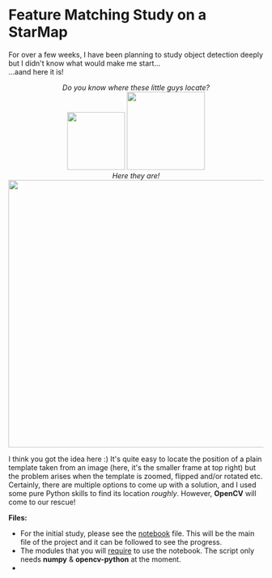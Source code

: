 # Feature Matching Study on a StarMap
For over a few weeks, I have been planning to study object detection deeply but I didn't know what would make me start...<br>...aand here it is!
<p align="center">
  <i>Do you know where these little guys locate?</i><br>
  <img width="114" height="114" src="https://github.com/gulmert89/projects/blob/main/opencv/starmap_feature_matching/Small_area.png">
  <img width="154" height="154" src="https://github.com/gulmert89/projects/blob/main/opencv/starmap_feature_matching/Small_area_rotated.png"><br>
  <i>Here they are!</i><br>
  <img width="800" height="528" src="https://github.com/gulmert89/projects/blob/main/opencv/starmap_feature_matching/StarMapMarked.png"><br> 
</p>

I think you got the idea here :) It's quite easy to locate the position of a plain template taken from an image (here, it's the smaller frame at top right) but the problem arises when the template is zoomed, flipped and/or rotated etc. Certainly, there are multiple options to come up with a solution, and I used some pure Python skills to find its location _roughly_. However, **OpenCV** will come to our rescue!<br>

**Files:**<br>
* For the initial study, please see the [notebook](https://github.com/gulmert89/projects/blob/main/starmap_feature_matching/starmap_notebook.ipynb) file. This will be the main file of the project and it can be followed to see the progress.<br>
* The modules that you will [require](https://github.com/gulmert89/projects/blob/main/starmap_feature_matching/requirements.txt) to use the notebook. The script only needs  **numpy** & **opencv-python** at the moment.<br>
* 
